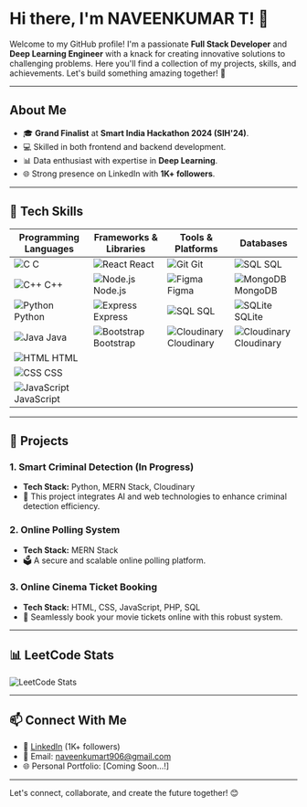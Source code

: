 # Hi there, I'm NAVEENKUMAR T! 👋

Welcome to my GitHub profile! I'm a passionate **Full Stack Developer** and **Deep Learning Engineer** with a knack for creating innovative solutions to challenging problems. Here you'll find a collection of my projects, skills, and achievements. Let's build something amazing together! 🚀

---

## About Me

- 🎓 **Grand Finalist** at **Smart India Hackathon 2024 (SIH'24)**.
- 💻 Skilled in both frontend and backend development.
- 📊 Data enthusiast with expertise in **Deep Learning**.
- 🌐 Strong presence on LinkedIn with **1K+ followers**.

---

## 🔧 Tech Skills

| **Programming Languages** | **Frameworks & Libraries** | **Tools & Platforms** | **Databases** |
|--------------------------|----------------------------|------------------------|----------------|
| ![C](https://img.icons8.com/color/48/000000/c-programming.png) C            | ![React](https://img.icons8.com/color/48/000000/react-native.png) React         | ![Git](https://img.icons8.com/color/48/000000/git.png) Git       | ![SQL](https://img.icons8.com/color/48/000000/sql.png) SQL |
| ![C++](https://img.icons8.com/color/48/000000/c-plus-plus-logo.png) C++      | ![Node.js](https://img.icons8.com/color/48/000000/nodejs.png) Node.js     | ![Figma](https://img.icons8.com/color/48/000000/figma.png) Figma | ![MongoDB](https://img.icons8.com/color/48/000000/mongodb.png) MongoDB |
| ![Python](https://img.icons8.com/color/48/000000/python.png) Python         | ![Express](https://img.icons8.com/color/48/000000/express.png) Express     | ![SQL](https://img.icons8.com/color/48/000000/sql.png) SQL       | ![SQLite](https://img.icons8.com/color/48/000000/sqlite.png) SQLite |
| ![Java](https://img.icons8.com/color/48/000000/java-coffee-cup-logo.png) Java | ![Bootstrap](https://img.icons8.com/color/48/000000/bootstrap.png) Bootstrap | ![Cloudinary](https://img.icons8.com/cloud/48/000000/cloud.png) Cloudinary | ![Cloudinary](https://img.icons8.com/cloud/48/000000/cloud.png) Cloudinary |
| ![HTML](https://img.icons8.com/color/48/000000/html-5.png) HTML             |                                            |                          |                          |
| ![CSS](https://img.icons8.com/color/48/000000/css3.png) CSS                 |                                            |                          |                          |
| ![JavaScript](https://img.icons8.com/color/48/000000/javascript.png) JavaScript |                                        |                          |                          |

---

## 📂 Projects

### 1. **Smart Criminal Detection**  (In Progress)
   - **Tech Stack:** Python, MERN Stack, Cloudinary
   - 🚀 This project integrates AI and web technologies to enhance criminal detection efficiency.

### 2. **Online Polling System** 
   - **Tech Stack:** MERN Stack
   - 🗳️ A secure and scalable online polling platform.

### 3. **Online Cinema Ticket Booking** 
   - **Tech Stack:** HTML, CSS, JavaScript, PHP, SQL
   - 🎥 Seamlessly book your movie tickets online with this robust system.

---

## 📊 LeetCode Stats
![LeetCode Stats](https://leetcard.jacoblin.cool/Naveenkumar7125?theme=dark&ext=heatmap&font=Arial)

---

## 📫 Connect With Me

- 💼 [LinkedIn]([https://www.linkedin.com/in/naveenkumar-t-683306320/]) (1K+ followers)
- 📧 Email: naveenkumart906@gmail.com
- 🌐 Personal Portfolio: [Coming Soon...!]

---

Let's connect, collaborate, and create the future together! 😊
